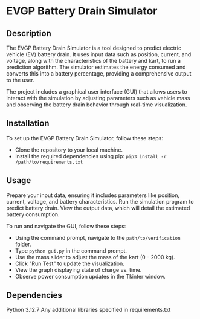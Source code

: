 # EVGP Battery Drain Simulator

## Description
The EVGP Battery Drain Simulator is a tool designed to predict electric vehicle (EV) battery drain. It uses input data such as position, current, and voltage, along with the characteristics of the battery and kart, to run a prediction algorithm. The simulator estimates the energy consumed and converts this into a battery percentage, providing a comprehensive output to the user.

The project includes a graphical user interface (GUI) that allows users to interact with the simulation by adjusting parameters such as vehicle mass and observing the battery drain behavior through real-time visualization.

## Installation
To set up the EVGP Battery Drain Simulator, follow these steps:

* Clone the repository to your local machine.
* Install the required dependencies using pip:
    `pip3 install -r /path/to/requirements.txt`

## Usage
Prepare your input data, ensuring it includes parameters like position, current, voltage, and battery characteristics.
Run the simulation program to predict battery drain.
View the output data, which will detail the estimated battery consumption.

To run and navigate the GUI, follow these steps:
* Using the command prompt, navigate to the `path/to/verification` folder.
* Type `python gui.py` in the command prompt.
* Use the mass slider to adjust the mass of the kart (0 - 2000 kg).
* Click "Run Test" to update the visualization.
* View the graph displaying state of charge vs. time.
* Observe power consumption updates in the Tkinter window.

## Dependencies
Python 3.12.7
Any additional libraries specified in requirements.txt
